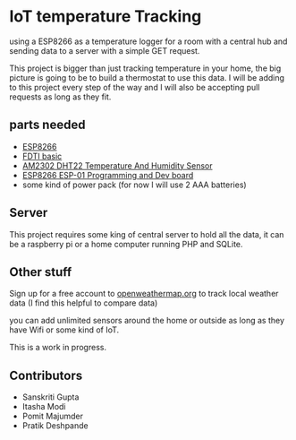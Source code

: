 # IoT temperature Tracking
using a ESP8266 as a temperature logger for a room with a central hub and sending data to a server with a simple GET request.

This project is bigger than just tracking temperature in your home, the big picture is going to be to build a thermostat to use this data.
I will be adding to this project every step of the way and I will also be accepting pull requests as long as they fit.

## parts needed
* [ESP8266](http://www.banggood.com/Upgraded-Version-1M-Flash-ESP8266-ESP-01-WIFI-Transceiver-Wireless-Module-p-979509.html?p=P711131613982201505M)
* [FDTI basic](http://www.amazon.com/gp/product/B00HSX3CXE/ref=as_li_tl?ie=UTF8&camp=1789&creative=390957&creativeASIN=B00HSX3CXE&linkCode=as2&tag=ecommsolut-20&linkId=G563PRXQVBW4PBQA)
* [AM2302 DHT22 Temperature And Humidity Sensor](http://www.banggood.com/AM2302-DHT22-Temperature-And-Humidity-Sensor-Module-For-Arduino-SCM-p-937403.html?p=P711131613982201505M)
* [ESP8266 ESP-01 Programming and Dev board](http://www.ebay.com/itm/111819907565?_trksid=p2057872.m2749.l2649&ssPageName=STRK%3AMEBIDX%3AIT)
* some kind of power pack (for now I will use 2 AAA batteries)

## Server
This project requires some king of central server to hold all the data, it can be a raspberry pi or a home computer running PHP and SQLite.

## Other stuff
Sign up for a free account to [openweathermap.org](http://openweathermap.org/) to track local weather data (I find this helpful to compare data)

you can add unlimited sensors around the home or outside as long as they have Wifi or some kind of IoT.

This is a work in progress.

## Contributors
* Sanskriti Gupta 
* Itasha Modi 
* Pomit Majumder
* Pratik Deshpande

